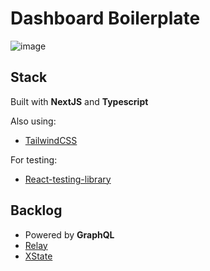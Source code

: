 # Dashboard Boilerplate

![image](https://media1.tenor.com/images/b0f102e6fff674f36c6f819a9c4553f6/tenor.gif?itemid=9676190)

## Stack

Built with **NextJS** and **Typescript**

Also using:

- [TailwindCSS](https://tailwindcss.com/)

For testing:

- [React-testing-library](https://github.com/testing-library/react-testing-library)

## Backlog

- Powered by **GraphQL**
- [Relay](https://relay.dev/en/)
- [XState](https://github.com/davidkpiano/xstate)
